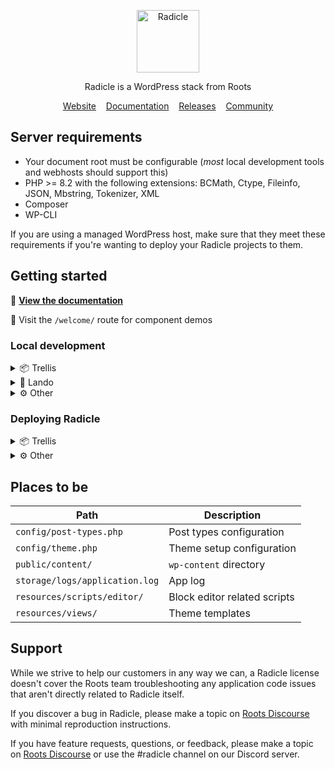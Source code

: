 <p align="center">
  <a href="https://roots.io/radicle/">
    <img alt="Radicle" src="https://cdn.roots.io/app/uploads/logo-radicle.svg" height="100">
  </a>
</p>

<p align="center">Radicle is a WordPress stack from Roots</p>

<p align="center">
  <a href="https://roots.io/radicle/">Website</a> &nbsp;&nbsp; <a href="https://roots.io/radicle/docs/installation/">Documentation</a> &nbsp;&nbsp; <a href="https://github.com/roots/radicle/releases">Releases</a> &nbsp;&nbsp; <a href="https://discourse.roots.io/c/radicle">Community</a>
</p>

## Server requirements

- Your document root must be configurable (_most_ local development tools and webhosts should support this)
- PHP >= 8.2 with the following extensions: BCMath, Ctype, Fileinfo, JSON, Mbstring, Tokenizer, XML
- Composer
- WP-CLI

If you are using a managed WordPress host, make sure that they meet these requirements if you're wanting to deploy your Radicle projects to them.

## Getting started

📝 [**View the documentation**](https://roots.io/radicle/docs/)

💄 Visit the `/welcome/` route for component demos

### Local development

<details>
  <summary>📦 Trellis</summary>
  <br>

Run `yarn && yarn build`

Run `php .radicle-setup/trellis.php` to grab the latest version of Trellis and apply the necessary modifications for Radicle. After you've ran this script,
navigate to the Trellis directory to init and start your project:

```shell
$ php .radicle-setup/trellis.php
$ cd trellis/
$ trellis init
$ trellis up
```

You can remove the `.radicle-setup/` directory after you've ran the Trellis script, or if you aren't planning to use Trellis.

</details>

<details>
  <summary>🐳 Lando</summary>
  <br>

1. In `bud.config.js`: Replace `http://radicle.test` with `https://radicle.lndo.site`
1. Run `yarn && yarn build`
1. Run `lando start`
1. Visit `https://radicle.lndo.site/`

You can run `lando login` to generate a passwordless wp-admin login URL (WordPress must first be installed)

</details>

<details>
  <summary>⚙️ Other</summary>
  <br>

1. In `bud.config.js`: Replace `http://radicle.test` with your local dev server URL
1. Run `yarn && yarn build`
1. Run `composer install`
1. Configure your local development setup to set the `public/` directory as the webroot.
1. Copy `.env.example` to `.env` and update the [environment variables](https://roots.io/bedrock/docs/installation/#getting-started)

</details>

### Deploying Radicle

<details>
  <summary>📦 Trellis</summary>
  <br>

Want to deploy with GitHub Actions? Uncomment the deploy job from `.github/workflows/deploy.yml`.

Otherwise, run `trellis deploy <environment>`.

</details>

<details>
  <summary>⚙️ Other</summary>
  <br>

You will need to make sure that your deployment process handles the following:

1. Run `yarn && yarn build` from the project root
1. Copy contents of `public/dist/` folder to server (produced from `yarn build`)
1. Run `composer install`
1. Run `wp acorn optimize`
1. Run `wp acorn icons:cache` (if using Blade Icons)
1. Run `wp login install --activate` (if wanting to use the WP-CLI login command)

</details>

## Places to be

| Path                           | Description                  |
| ------------------------------ | ---------------------------- |
| `config/post-types.php`        | Post types configuration     |
| `config/theme.php`             | Theme setup configuration    |
| `public/content/`              | `wp-content` directory       |
| `storage/logs/application.log` | App log                      |
| `resources/scripts/editor/`    | Block editor related scripts |
| `resources/views/`             | Theme templates              |

## Support

While we strive to help our customers in any way we can, a Radicle license doesn't cover the Roots team troubleshooting any application code issues that aren't directly related to Radicle itself.

If you discover a bug in Radicle, please make a topic on [Roots Discourse](https://discourse.roots.io/c/radicle) with minimal reproduction instructions.

If you have feature requests, questions, or feedback, please make a topic on [Roots Discourse](https://discourse.roots.io/c/radicle) or use the #radicle channel on our Discord server.
